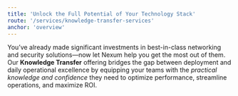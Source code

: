 ```yaml
---
title: 'Unlock the Full Potential of Your Technology Stack'
route: '/services/knowledge-transfer-services'
anchor: 'overview'
---
```


You’ve already made significant investments in best-in-class networking and security solutions—now let Nexum help you get the most out of them. Our **Knowledge Transfer** offering bridges the gap between deployment and daily operational excellence by equipping your teams with the _practical knowledge and confidence_ they need to optimize performance, streamline operations, and maximize ROI.
